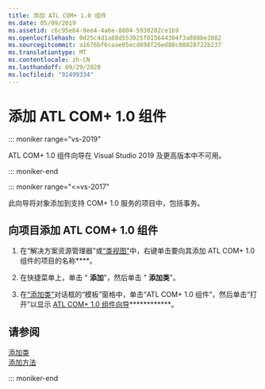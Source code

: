 ```yaml
---
title: 添加 ATL COM+ 1.0 组件
ms.date: 05/09/2019
ms.assetid: c6c95e64-9ee4-4a6e-8804-5930202ce1b9
ms.openlocfilehash: 0d25c4d1a68d553025f015644304f3a888be3882
ms.sourcegitcommit: a1676bf6caae05ecd698f26ed80c08828722b237
ms.translationtype: MT
ms.contentlocale: zh-CN
ms.lasthandoff: 09/29/2020
ms.locfileid: "91499334"
---
```

# <a name="adding-an-atl-com-10-component"></a>添加 ATL COM+ 1.0 组件

::: moniker range="vs-2019"

ATL COM+ 1.0 组件向导在 Visual Studio 2019 及更高版本中不可用。

::: moniker-end

::: moniker range="<=vs-2017"

此向导将对象添加到支持 COM+ 1.0 服务的项目中，包括事务。

## <a name="to-add-an-atl-com-10-component-to-your-project"></a>向项目添加 ATL COM+ 1.0 组件

1. 在“解决方案资源管理器”或[“类视图”](/visualstudio/ide/viewing-the-structure-of-code)中，右键单击要向其添加 ATL COM+ 1.0 组件的项目的名称****。

1. 在快捷菜单上，单击 " **添加**"，然后单击 " **添加类**"。

1. 在[“添加类”](../../ide/adding-a-class-visual-cpp.md#add-class-dialog-box)对话框的“模板”窗格中，单击“ATL COM+ 1.0 组件”，然后单击“打开”以显示 [ATL COM+ 1.0 组件向导](../../atl/reference/atl-com-plus-1-0-component-wizard.md)************。

## <a name="see-also"></a>请参阅

[添加类](../../ide/adding-a-class-visual-cpp.md)<br/>
[添加方法](../../ide/adding-a-method-visual-cpp.md)

::: moniker-end

